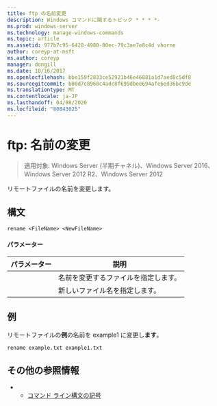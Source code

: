 ```yaml
---
title: ftp の名前変更
description: Windows コマンドに関するトピック * * * *-
ms.prod: windows-server
ms.technology: manage-windows-commands
ms.topic: article
ms.assetid: 977b7c95-6428-4980-80ec-79c3ae7e8c4d vhorne
author: coreyp-at-msft
ms.author: coreyp
manager: dongill
ms.date: 10/16/2017
ms.openlocfilehash: bbe159f2833ce52921b46e46881a1d7aed8c5df8
ms.sourcegitcommit: b00d7c8968c4adc8f699dbee694afe6ed36bc9de
ms.translationtype: MT
ms.contentlocale: ja-JP
ms.lasthandoff: 04/08/2020
ms.locfileid: "80843025"
---
```

# <a name="ftp-rename"></a>ftp: 名前の変更

>適用対象: Windows Server (半期チャネル)、Windows Server 2016、Windows Server 2012 R2、Windows Server 2012

リモートファイルの名前を変更します。   
## <a name="syntax"></a>構文  
```  
rename <FileName> <NewFileName>  
```  
#### <a name="parameters"></a>パラメーター  

|   パラメーター   |                 説明                 |
|---------------|---------------------------------------------|
|  <FileName>   | 名前を変更するファイルを指定します。 |
| <NewFileName> |        新しいファイル名を指定します。         |

## <a name="examples"></a><a name=BKMK_Examples></a>例  
リモートファイルの**例**の名前を example1 に変更し**ます**。  
```  
rename example.txt example1.txt  
```  
## <a name="additional-references"></a>その他の参照情報  
-   - [コマンド ライン構文の記号](command-line-syntax-key.md)  
